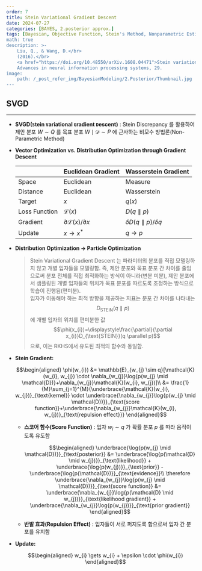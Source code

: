 ```yaml
---
order: 7
title: Stein Variational Gradient Descent
date: 2024-07-27
categories: [BAYES, 2.posterior approx.]
tags: [Bayesian, Objective Function, Stein's Method, Nonparametric Estimation]
math: true
description: >-
    Liu, Q., & Wang, D.</br>
    (2016).</br>
    <a href="https://doi.org/10.48550/arXiv.1608.04471">Stein variational gradient descent: A general purpose bayesian inference algorithm.</a></br>
    Advances in neural information processing systems, 29.
image:
    path: /_post_refer_img/BayesianModeling/2.Posterior/Thumbnail.jpg
---
```


## SVGD
-----

- **SVGD(`S`tein `V`ariational `G`radient `D`escent)** : Stein Discrepancy 를 활용하여 제안 분포 $W \sim Q$ 를 목표 분포 $W \mid \mathcal{D} \sim P$ 에 근사하는 비모수 방법론(Non-Parametric Method)

- **Vector Optimization vs. Distribution Optimization through Gradient Descent**

    | | Euclidean Gradient | Wasserstein Gradient |
    |---|---|---|
    | Space | Euclidean | Measure |
    | Distance | Euclidean | Wasserstein |
    | Target | $x$ | $q(x)$ |
    | Loss Function | $\mathcal{L}(x)$ | $D(q \parallel p)$ |
    | Gradient | $\partial \mathcal{L}(x) / \partial x$ | $\delta D(q \parallel p) / \delta q$ |
    | Update | $x \to x^{*}$ | $q \to p$ |

- **Distribution Optimization $\to$ Particle Optimization**

    > Stein Variational Gradient Descent 는 파라미터의 분포를 직접 모델링하지 않고 개별 입자들을 모델링함. 즉, 제안 분포와 목표 분포 간 차이를 줄임으로써 분포 전체를 직접 최적화하는 방식이 아니라(변분 미분), 제안 분포에서 샘플링된 개별 입자들의 위치가 목표 분포를 따르도록 조정하는 방식으로 학습이 진행됨(편미분). <br> 입자가 이동해야 하는 최적 방향을 제공하는 지표는 분포 간 차이를 나타내는 $$D_{\text{STEIN}}(q \parallel p)$$ 에 개별 입자의 위치를 편미분한 값 $$\phi(x_{i})=\displaystyle\frac{\partial}{\partial x_{i}}D_{\text{STEIN}}(q \parallel p)$$ 으로, 이는 RKHS에서 유도된 최적의 함수와 동일함.

- **Stein Gradient:**

    $$\begin{aligned}
    \phi(w_{i})
    &= \mathbb{E}_{w_{j} \sim q}[\mathcal{K}(w_{i}, w_{j}) \cdot \nabla_{w_{j}}\log{p(w_{j} \mid \mathcal{D})}+\nabla_{w_{j}}\mathcal{K}(w_{i}, w_{j})]\\
    &= \frac{1}{M}\sum_{j=1}^{M}{\underbrace{\mathcal{K}(w_{i}, w_{j})}_{\text{kernel}} \cdot \underbrace{\nabla_{w_{j}}\log{p(w_{j} \mid \mathcal{D})}}_{\text{score function}}+\underbrace{\nabla_{w_{j}}\mathcal{K}(w_{i}, w_{j})}_{\text{repulsion effect}}}
    \end{aligned}$$

    - **스코어 함수(Score Function)** : 입자 $w_{i} \sim q$ 가 확률 분포 $p$ 를 따라 움직이도록 유도함

        $$\begin{aligned}
        \underbrace{\log{p(w_{j} \mid \mathcal{D})}}_{\text{posterior}}
        &= \underbrace{\log{p(\mathcal{D} \mid w_{j})}}_{\text{likelihood}} + \underbrace{\log{p(w_{j})}}_{\text{prior}} - \underbrace{\log{p(\mathcal{D})}}_{\text{evidence}}\\
        \therefore \underbrace{\nabla_{w_{j}}\log{p(w_{j} \mid \mathcal{D})}}_{\text{score function}}
        &= \underbrace{\nabla_{w_{j}}\log{p(\mathcal{D} \mid w_{j})}}_{\text{likelihood gradient}} + \underbrace{\nabla_{w_{j}}\log{p(w_{j})}}_{\text{prior gradient}}
        \end{aligned}$$

    - **반발 효과(Repulsion Effect)** : 입자들이 서로 퍼지도록 함으로써 입자 간 분포를 유지함

- **Update:**

    $$\begin{aligned}
    w_{i} \gets w_{i} + \epsilon \cdot \phi(w_{i})
    \end{aligned}$$
